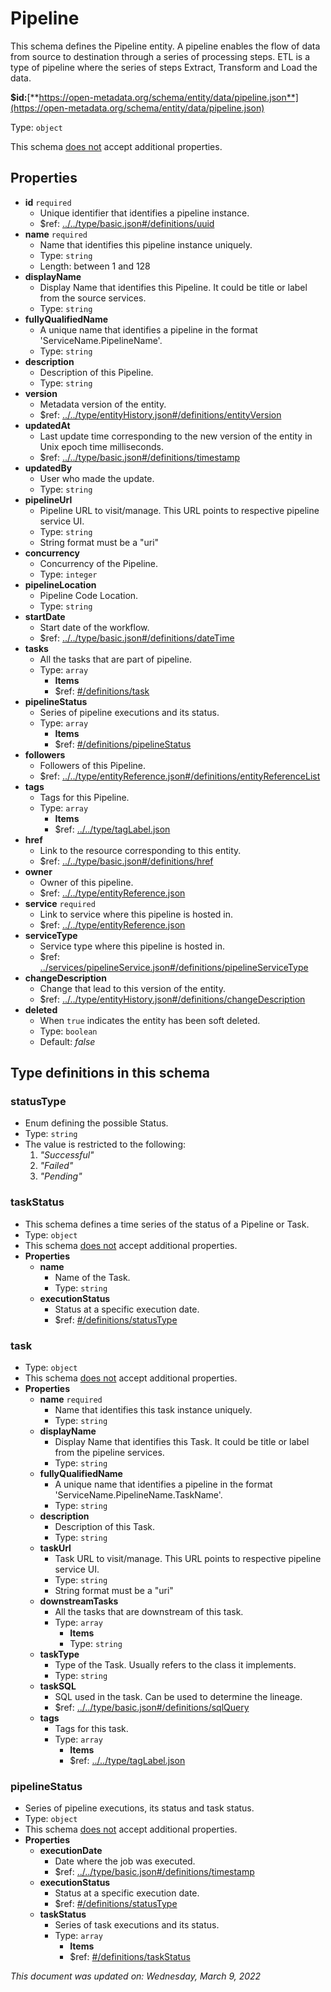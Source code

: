 # Pipeline

This schema defines the Pipeline entity. A pipeline enables the flow of data from source to destination through a series of processing steps. ETL is a type of pipeline where the series of steps Extract, Transform and Load the data.

**$id:**[**https://open-metadata.org/schema/entity/data/pipeline.json**](https://open-metadata.org/schema/entity/data/pipeline.json)

Type: `object`

This schema <u>does not</u> accept additional properties.

## Properties
 - **id** `required`
	 - Unique identifier that identifies a pipeline instance.
	 - $ref: [../../type/basic.json#/definitions/uuid](../types/basic.md#uuid)
 - **name** `required`
	 - Name that identifies this pipeline instance uniquely.
	 - Type: `string`
	 - Length: between 1 and 128
 - **displayName**
	 - Display Name that identifies this Pipeline. It could be title or label from the source services.
	 - Type: `string`
 - **fullyQualifiedName**
	 - A unique name that identifies a pipeline in the format 'ServiceName.PipelineName'.
	 - Type: `string`
 - **description**
	 - Description of this Pipeline.
	 - Type: `string`
 - **version**
	 - Metadata version of the entity.
	 - $ref: [../../type/entityHistory.json#/definitions/entityVersion](../types/entityhistory.md#entityversion)
 - **updatedAt**
	 - Last update time corresponding to the new version of the entity in Unix epoch time milliseconds.
	 - $ref: [../../type/basic.json#/definitions/timestamp](../types/basic.md#timestamp)
 - **updatedBy**
	 - User who made the update.
	 - Type: `string`
 - **pipelineUrl**
	 - Pipeline  URL to visit/manage. This URL points to respective pipeline service UI.
	 - Type: `string`
	 - String format must be a "uri"
 - **concurrency**
	 - Concurrency of the Pipeline.
	 - Type: `integer`
 - **pipelineLocation**
	 - Pipeline Code Location.
	 - Type: `string`
 - **startDate**
	 - Start date of the workflow.
	 - $ref: [../../type/basic.json#/definitions/dateTime](../types/basic.md#datetime)
 - **tasks**
	 - All the tasks that are part of pipeline.
	 - Type: `array`
		 - **Items**
		 - $ref: [#/definitions/task](#task)
 - **pipelineStatus**
	 - Series of pipeline executions and its status.
	 - Type: `array`
		 - **Items**
		 - $ref: [#/definitions/pipelineStatus](#pipelinestatus)
 - **followers**
	 - Followers of this Pipeline.
	 - $ref: [../../type/entityReference.json#/definitions/entityReferenceList](../types/entityreference.md#entityreferencelist)
 - **tags**
	 - Tags for this Pipeline.
	 - Type: `array`
		 - **Items**
		 - $ref: [../../type/tagLabel.json](../types/taglabel.md)
 - **href**
	 - Link to the resource corresponding to this entity.
	 - $ref: [../../type/basic.json#/definitions/href](../types/basic.md#href)
 - **owner**
	 - Owner of this pipeline.
	 - $ref: [../../type/entityReference.json](../types/entityreference.md)
 - **service** `required`
	 - Link to service where this pipeline is hosted in.
	 - $ref: [../../type/entityReference.json](../types/entityreference.md)
 - **serviceType**
	 - Service type where this pipeline is hosted in.
	 - $ref: [../services/pipelineService.json#/definitions/pipelineServiceType](../services/pipelineservice.md#pipelineservicetype)
 - **changeDescription**
	 - Change that lead to this version of the entity.
	 - $ref: [../../type/entityHistory.json#/definitions/changeDescription](../types/entityhistory.md#changedescription)
 - **deleted**
	 - When `true` indicates the entity has been soft deleted.
	 - Type: `boolean`
	 - Default: _false_


## Type definitions in this schema
### statusType

 - Enum defining the possible Status.
 - Type: `string`
 - The value is restricted to the following: 
	 1. _"Successful"_
	 2. _"Failed"_
	 3. _"Pending"_


### taskStatus

 - This schema defines a time series of the status of a Pipeline or Task.
 - Type: `object`
 - This schema <u>does not</u> accept additional properties.
 - **Properties**
	 - **name**
		 - Name of the Task.
		 - Type: `string`
	 - **executionStatus**
		 - Status at a specific execution date.
		 - $ref: [#/definitions/statusType](#statustype)


### task

 - Type: `object`
 - This schema <u>does not</u> accept additional properties.
 - **Properties**
	 - **name** `required`
		 - Name that identifies this task instance uniquely.
		 - Type: `string`
	 - **displayName**
		 - Display Name that identifies this Task. It could be title or label from the pipeline services.
		 - Type: `string`
	 - **fullyQualifiedName**
		 - A unique name that identifies a pipeline in the format 'ServiceName.PipelineName.TaskName'.
		 - Type: `string`
	 - **description**
		 - Description of this Task.
		 - Type: `string`
	 - **taskUrl**
		 - Task URL to visit/manage. This URL points to respective pipeline service UI.
		 - Type: `string`
		 - String format must be a "uri"
	 - **downstreamTasks**
		 - All the tasks that are downstream of this task.
		 - Type: `array`
			 - **Items**
			 - Type: `string`
	 - **taskType**
		 - Type of the Task. Usually refers to the class it implements.
		 - Type: `string`
	 - **taskSQL**
		 - SQL used in the task. Can be used to determine the lineage.
		 - $ref: [../../type/basic.json#/definitions/sqlQuery](../types/basic.md#sqlquery)
	 - **tags**
		 - Tags for this task.
		 - Type: `array`
			 - **Items**
			 - $ref: [../../type/tagLabel.json](../types/taglabel.md)


### pipelineStatus

 - Series of pipeline executions, its status and task status.
 - Type: `object`
 - This schema <u>does not</u> accept additional properties.
 - **Properties**
	 - **executionDate**
		 - Date where the job was executed.
		 - $ref: [../../type/basic.json#/definitions/timestamp](../types/basic.md#timestamp)
	 - **executionStatus**
		 - Status at a specific execution date.
		 - $ref: [#/definitions/statusType](#statustype)
	 - **taskStatus**
		 - Series of task executions and its status.
		 - Type: `array`
			 - **Items**
			 - $ref: [#/definitions/taskStatus](#taskstatus)




_This document was updated on: Wednesday, March 9, 2022_